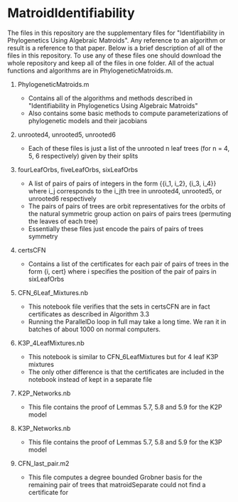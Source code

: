 # MatroidIdentifiability
The files in this repository are the supplementary files for "Identifiability in Phylogenetics Using Algebraic Matroids". 
Any reference to an algorithm or result is a reference to that paper. 
Below is a brief description of all of the files in this repository. 
To use any of these files one should download the whole repository and keep all of the files in one folder. 
All of the actual functions and algorithms are in PhylogeneticMatroids.m.

1. PhylogeneticMatroids.m
    - Contains all of the algorithms and methods described in "Identifiability in Phylogenetics Using Algebraic Matroids"
    - Also contains some basic methods to compute parameterizations of phylogenetic models and their jacobians
    
2. unrooted4, unrooted5, unrooted6
    - Each of these files is just a list of the unrooted n leaf trees (for n = 4, 5, 6 respectively) given by their splits

3. fourLeafOrbs, fiveLeafOrbs, sixLeafOrbs
    - A list of pairs of pairs of integers in the form {{i_1, i_2}, {i_3, i_4}} 
    where i_j corresponds to the i_jth tree in unrooted4, unrooted5, or unrooted6 respectively
    - The pairs of pairs of trees are orbit representatives for the orbits of the natural symmetric group action 
    on pairs of pairs trees (permuting the leaves of each tree) 
    - Essentially these files just encode the pairs of pairs of trees symmetry

4. certsCFN
    - Contains a list of the certificates for each pair of pairs of trees in the form {i, cert} 
    where i specifies the position of the pair of pairs in sixLeafOrbs
    
5. CFN_6Leaf_Mixtures.nb
    - This notebook file verifies that the sets in certsCFN are in fact certificates as described in Algorithm 3.3
    - Running the ParallelDo loop in full may take a long time. We ran it in batches of about 1000 on normal computers. 
    
6. K3P_4LeafMixtures.nb
    - This notebook is similar to CFN_6LeafMixtures but for 4 leaf K3P mixtures
    - The only other difference is that the certificates are included in the notebook instead of kept in a separate file

7. K2P_Networks.nb
    - This file contains the proof of Lemmas 5.7, 5.8 and 5.9 for the K2P model
    
8. K3P_Networks.nb
    - This file contains the proof of Lemmas 5.7, 5.8 and 5.9 for the K3P model
    
9. CFN_last_pair.m2
    - This file computes a degree bounded Grobner basis for the remaining pair of trees that matroidSeparate could not find     a certificate for
  
